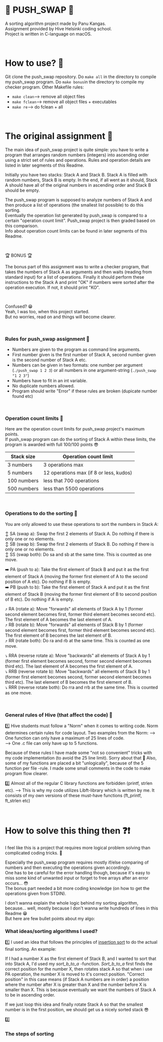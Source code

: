 # 🔢 PUSH_SWAP 🔢

A sorting algorithm project made by Panu Kangas.  
Assignment provided by Hive Helsinki coding school.  
Project is written in C-language on macOS.

<br/>  

# How to use? 🤔

Git clone the push_swap repository. 
Do ```make all``` in the directory to compile my push_swap program. 
Do ```make bonus```in the directory to compile my checker program.
Other Makefile rules:

- ```make clean```--> remove all object files
- ```make fclean```--> remove all object files + executables
- ```make re```--> do fclean + all

<br/>  

# The original assignment 📎

The main idea of push_swap project is quite simple: you have to write a program that arranges random numbers (integers) into ascending order using a strict set of rules and operations.
Rules and operation details are listed in later segments of this Readme.

Initially you have two stacks: Stack A and Stack B.
Stack A is filled with random numbers, Stack B is empty.
In the end, if all went as it should, Stack A should have all of the original numbers in ascending order and Stack B should be empty.

The push_swap program is supposed to analyze numbers of Stack A and then produce a list of operations (the smallest list possible) to do this sorting.  
Eventually the operation list generated by push_swap is compared to a certain "operation count limit". Push_swap project is then graded based on this comparison.  
Info about operation count limits can be found in later segments of this Readme.

<br/>

🏆 BONUS 🏆  

The bonus part of this assignment was to write a checker program, that takes the numbers of Stack A as arguments and then waits (reading from standard input) for a list of operations. Finally it should perform these instructions to the Stack A and print "OK" if numbers were sorted after the operation execution.
If not, it should print "KO".  

<br/>

Confused? 😁  
Yeah, I was too, when this project started.  
But no worries, read on and things will become clearer.

<br/>

### Rules for push_swap assignment 🛑

- Numbers are given to the program as command line arguments.
- First number given is the first number of Stack A, second number given is the second number of Stack A etc.
- Numbers can be given in two formats: one number per argument (```./push_swap 1 2 3```) or all numbers in one argument-string (```./push_swap "1 2 3"```)
- Numbers have to fit in an int variable.
- No duplicate numbers allowed.
- Program should write "Error" if these rules are broken (dupicate number found etc)

<br/>

### Operation count limits 🧮

Here are the operation count limits for push_swap project's maximum points.   
If push_swap program can do the sorting of Stack A within these limits, the program is awarded with full 100/100 points 😎

| Stack size  | Operation count limit |
| ------------- | ------------- |
| 3 numbers | 3 operations max |
| 5 numbers | 12 operations max (if 8 or less, kudos) |
| 100 numbers | less that 700 operations |
| 500 numbers | less than 5500 operations |  

<br/>

### Operations to do the sorting 📑

You are only allowed to use these operations to sort the numbers in Stack A:

↕️ SA (swap a): Swap the first 2 elements of Stack A. Do nothing if there is only one or no elements.  
↕️ SB (swap b): Swap the first 2 elements of Stack B. Do nothing if there is only one or no elements.  
↕️ SS (swap both): Do sa and sb at the same time. This is counted as one move.  

➡️ PA (push to a): Take the first element of Stack B and put it as the first element of Stack A (moving the former first element of A to the second position of A etc).
  Do nothing if B is empty.  
➡️ PB (push to b): Take the first element of Stack A and put it as the first element of Stack B (moving the former first element of B to second position of B etc).
  Do nothing if A is empty.  

⤴️ RA (rotate a): Move "forwards" all elements of Stack A by 1 (former second element becomes first, former third element becomes second etc). The first element of A becomes the last element of A.  
⤴️ RB (rotate b): Move "forwards" all elements of Stack B by 1 (former second element becomes first, former third element becomes second etc). The first element of B becomes the last element of B.  
⤴️ RR (rotate both): Do ra and rb at the same time. This is counted as one move.  

⤵️ RRA (reverse rotate a): Move "backwards" all elements of Stack A by 1 (former first element becomes second, former second element becomes third etc).
  The last element of A becomes the first element of A.  
⤵️ RRB (reverse rotate b): Move "backwards" all elements of Stack B by 1 (former first element becomes second, former second element becomes third etc).
  The last element of B becomes the first element of B.  
⤵️ RRR (reverse rotate both): Do rra and rrb at the same time. This is counted as one move.  

<br/>

### General rules of Hive (that affect the code) 📘

1️⃣ Hive students must follow a "Norm" when it comes to writing code. Norm determines certain rules for code layout. Two examples from the Norm:
  --> One function can only have a maximum of 25 lines of code.  
  --> One .c file can only have up to 5 functions.
  
  Because of these rules I have made some "not so convenient" tricks with my code implementation (to avoid the 25 line limit). Sorry about that 🙈
  Also, some of my functions are placed a bit "unlogically", because of the 5 function per file -rule. I made some small comments in the code to make program flow clearer.
  
2️⃣ Almost all of the regular C library functions are forbidden (printf, strlen etc).
  --> This is why my code utilizes Libft-library which is written by me. It consists of my own versions of these must-have functions (ft_printf, ft_strlen etc)  

<br/>



# How to solve this thing then ❓❗

I feel like this is a project that requires more logical problem solving than complicated coding tricks. 🤔  

Especially the push_swap program requires mostly if/else comparing of numbers and then executing the operations given accordingly.  
One has to be careful for the error handling though, because it's easy to miss some kind of unwanted input or forget to free arrays after an error occurs... 😳  
The bonus part needed a bit more coding knowledge (on how to get the operations given from STDIN).

I don't wanna explain the whole logic behind my sorting algorithm, because... well, mostly because I don't wanna write hundreds of lines in this Readme 😁  
But here are few bullet points about my algo:

### What ideas/sorting algorithms I used?

1️⃣ I used an idea that follows the principles of <ins>insertion sort</ins> to do the actual final sorting.
  An example:  
  
  If I had a number X as the first element of Stack B, and I wanted to sort that into Stack A, I'd used my *sort_b_to_a* -function.
  *Sort_b_to_a* first finds the correct position for the number X, then rotates stack A so that when i use PA operation, the number X is moved to it's correct position.
  "Correct position" in this case means (if Stack A numbers are in order) a position where the number after X is greater than X and the number before X is smaller than X.
  This is because eventually we want the numbers of Stack A to be in ascending order.  
  
  If we just loop this idea and finally rotate Stack A so that the smallest number is in the first position, we should get us a nicely sorted stack 😎

2️⃣ 

### The steps of sorting


